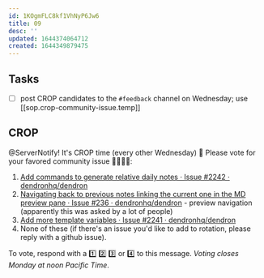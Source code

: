 ```yaml
---
id: 1KOgmFLC8kf1VhNyP6Jw6
title: 09
desc: ''
updated: 1644374064712
created: 1644349879475
---
```


## Tasks

-   [ ] post CROP candidates to the `#feedback` channel on Wednesday; use [[sop.crop-community-issue.temp]]

## CROP

@ServerNotify! It's CROP time (every other Wednesday) 🙂 Please vote for your favored community issue 👨‍🌾👩‍🌾:

1. [Add commands to generate relative daily notes · Issue #2242 · dendronhq/dendron](https://github.com/dendronhq/dendron/issues/2242)
2. [Navigating back to previous notes linking the current one in the MD preview pane · Issue #236 · dendronhq/dendron](https://github.com/dendronhq/dendron/issues/236) - preview navigation (apparently this was asked by a lot of people)
3. [Add more template variables · Issue #2241 · dendronhq/dendron](https://github.com/dendronhq/dendron/issues/2241)
4. None of these (if there's an issue you'd like to add to rotation, please reply with a github issue).

To vote, respond with a 1️⃣ 2️⃣ 3️⃣ or 4️⃣ to this message. _Voting closes Monday at noon Pacific Time_.
